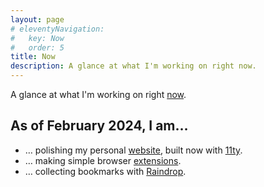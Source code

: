 ```yaml
---
layout: page
# eleventyNavigation:
#   key: Now
#   order: 5
title: Now
description: A glance at what I'm working on right now.
---
```


A glance at what I'm working on right [now](https://nownownow.com/about).

## As of February 2024, I am…

-   … polishing my personal [website](https://miguelpimentel.do/), built now with [11ty](https://www.11ty.dev/).
-   … making simple browser [extensions](https://addons.mozilla.org/en-US/firefox/user/17772574/).
-   … collecting bookmarks with [Raindrop](https://raindrop.io/SemanticData).
